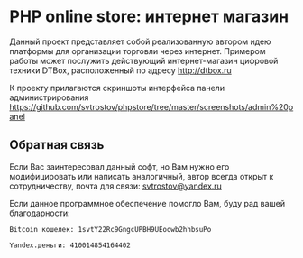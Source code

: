 # PHP online store: интернет магазин

Данный проект представляет собой реализованную автором идею платформы для организации торговли через интернет.
Примером работы может послужить действующий интернет-магазин цифровой техники DTBox, расположенный по адресу http://dtbox.ru

К проекту прилагаются скриншоты интерфейса панели администрирования 
https://github.com/svtrostov/phpstore/tree/master/screenshots/admin%20panel



## Обратная связь

Если Вас заинтересовал данный софт, но Вам нужно его модифицировать или написать аналогичный,
автор всегда открыт к сотрудничеству, почта для связи: svtrostov@yandex.ru

Если данное программное обеспечение помогло Вам, буду рад вашей благодарности:

	Bitcoin кошелек: 1svtY22Rc9GngcUPBH9UEoowb2hhbsuPo

	Yandex.деньги: 410014854164402
